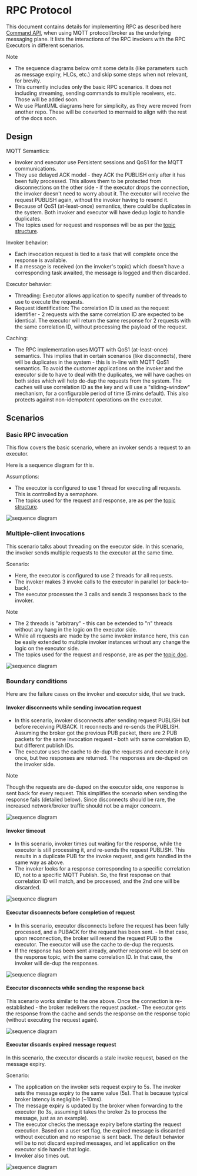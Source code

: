 # RPC Protocol

This document contains details for implementing RPC as described here [Command API](command-api.md), when using MQTT protocol/broker as the underlying messaging plane. It lists the interactions of the RPC invokers with the RPC Executors in different scenarios.

> [!NOTE] 
> * The sequence diagrams below omit some details (like parameters such as message expiry, HLCs, etc.) and skip some steps when not relevant, for brevity. 
> * This currently includes only the basic RPC scenarios. It does not including streaming, sending commands to multiple receivers, etc. Those will be added soon.
> * We use PlantUML diagrams here for simplicity, as they were moved from another repo. These will be converted to mermaid to align with the rest of the docs soon. 

## Design

MQTT Semantics:

* Invoker and executor use Persistent sessions and QoS1 for the MQTT communications. 
* They use delayed ACK model - they ACK the PUBLISH only after it has been fully processed. This allows them to be protected from disconnections on the other side - if the executor drops the connection, the invoker doesn't need to worry about it. The executor will receive the request PUBLISH again, without the invoker having to resend it. 
* Because of QoS1 (at-least-once) semantics, there could be duplicates in the system. Both invoker and executor will have dedup logic to handle duplicates. 
* The topics used for request and responses will be as per the [topic structure](topic-structure.md).

Invoker behavior:

* Each invocation request is tied to a task that will complete once the response is available.
* If a message is received (on the invoker's topic) which doesn't have a corresponding task awaited, the message is logged and then discarded.
  
Executor behavior:

* Threading: Executor allows application to specify number of threads to use to execute the requests.
* Request identification: The correlation ID is used as the request identifier - 2 requests with the same correlation ID are expected to be identical. The executor will return the same response for 2 requests with the same correlation ID, without processing the payload of the request. 
 
Caching:
* The RPC implementation uses MQTT with QoS1 (at-least-once) semantics. This implies that in certain scenarios (like disconnects), there will be duplicates in the system - this is in-line with MQTT QoS1 semantics. To avoid the customer applications on the invoker and the executor side to have to deal with the duplicates, we will have caches on both sides which will help de-dup the requests from the system. The caches will use correlation ID as the key and will use a "sliding-window" mechanism, for a configurable period of time (5 mins default). This also protects against non-idempotent operations on the executor. 

## Scenarios

### Basic RPC invocation

This flow covers the basic scenario, where an invoker sends a request to an executor. 

Here is a sequence diagram for this. 

Assumptions: 
* The executor is configured to use 1 thread for executing all requests. This is controlled by a semaphore. 
* The topics used for the request and response, are as per the [topic structure](topic-structure.md).

![sequence diagram](resources/rpc_basic.svg)

### Multiple-client invocations

This scenario talks about threading on the executor side. In this scenario, the invoker sends multiple requests to the executor at the same time. 

Scenario:
* Here, the executor is configured to use 2 threads for all requests.
* The invoker makes 3 invoke calls to the executor in parallel (or back-to-back). 
* The executor processes the 3 calls and sends 3 responses back to the invoker.

> [!NOTE] 
> * The 2 threads is "arbitrary" - this can be extended to "n" threads without any hang in the logic on the executor side. 
> * While all requests are made by the same invoker instance here, this can be easily extended to multiple invoker instances without any change the logic on the executor side. 
> * The topics used for the request and response, are as per the [topic doc](topic-structure.md).

![sequence diagram](resources/rpc_multiexecutions.svg)

### Boundary conditions

Here are the failure cases on the invoker and executor side, that we track. 

#### Invoker disconnects while sending invocation request

* In this scenario, invoker disconnects after sending request PUBLISH but before receiving PUBACK. It reconnects and re-sends the PUBLISH. Assuming the broker got the previous PUB packet, there are 2 PUB packets for the same invocation request - both with same correlation ID, but different publish IDs. 
* The executor uses the cache to de-dup the requests and execute it only once, but two responses are returned. The responses are de-duped on the invoker side. 

> [!NOTE]
> Though the requests are de-duped on the executor side, one response is sent back for every request. This simplifies the scenario when sending the response fails (detailed below). Since disconnects should be rare, the increased network/broker traffic should not be a major concern. 

![sequence diagram](resources/rpc_invoker_disconnect.svg)

#### Invoker timeout

* In this scenario, invoker times out waiting for the response, while the executor is still processing it, and re-sends the request PUBLISH. This results in a duplicate PUB for the invoke request, and gets handled in the same way as above. 
* The invoker looks for a response corresponding to a specific correlation ID, not to a specific MQTT Publish. So, the first response on that correlation ID will match, and be processed, and the 2nd one will be discarded. 

![sequence diagram](resources/rpc_invoker_timeout.svg)

#### Executor disconnects before completion of request

* In this scenario, executor disconnects before the request has been fully processed, and a PUBACK for the request has been sent. - In that case, upon reconnection, the broker will resend the request PUB to the executor. The executor will use the cache to de-dup the requests.
* If the response has been sent already, another response will be sent on the response topic, with the same correlation ID. In that case, the invoker will de-dup the responses. 

![sequence diagram](resources/rpc_executor_disconnect_before_processing.svg)

#### Executor disconnects while sending the response back

This scenario works similar to the one above. Once the connection is re-established - the broker redelivers the request packet.- The executor gets the response from the cache and sends the response on the response topic (without executing the request again).

![sequence diagram](resources/rpc_executor_disconnect_after_processing.svg)

#### Executor discards expired message request

In this scenario, the executor discards a stale invoke request, based on the message expiry. 

Scenario:
* The application on the invoker sets request expiry to 5s. The invoker sets the message expiry to the same value (5s). That is because typical broker latency is negligible (~10ms).
* The message expiry is updated by the broker when forwarding to the executor (to 3s, assuming it takes the broker 2s to process the message, just as an example). 
* The executor checks the message expiry before starting the request execution. Based on a user set flag, the expired message is discarded without execution and no response is sent back. The default behavior will be to not discard expired messages, and let application on the executor side handle that logic. 
* Invoker also times out.

![sequence diagram](resources/rpc_executor_timeout.svg)
